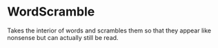 WordScramble
============

Takes the interior of words and scrambles them so that they appear like nonsense but can actually still be read.
